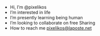 - Hi, I’m @pixelikos
- I’m interested in life
- I’m presently learning being human
- I’m looking to collaborate on free Sharing 
- How to reach me pixelikos@laposte.net

<!---
yes
--->
